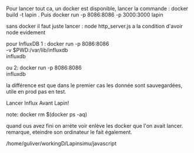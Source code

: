 
Pour lancer tout ca, un docker est disponible,
lancer la commande :
    docker build -t lapin .
Puis 
    docker run -p 8086:8086 -p 3000:3000 lapin

sans docker il faut juste lancer :
    node http_server.js
a la condition d'avoir node evidement

pour InfluxDB 1 :
    docker run -p 8086:8086 \
    -v $PWD:/var/lib/influxdb \
    influxdb

ou 2:
    docker run -p 8086:8086 \
    influxdb

la différence est que dans le premier cas les donnée sont sauvegardées, utile en prod pas en test.

Lancer Influx Avant Lapin!

note:
    docker rm $(docker ps -aq)

quand ous avez fini on arréte voir enlève les docker que l'on avait lancer.
remarque, eteindre son ordinateur le fait également.


/home/guliver/workingD/Lapinsimu/javascript